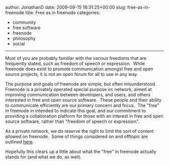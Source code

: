 author: JonathanD
date: 2009-09-15 18:31:25+00:00
slug: free-as-in-freenode
title: Free as in freenode
categories:
- community
- free software
- freenode
- philosophy
- social
---

Most of you are probably familiar with the various freedoms that are frequently stated, such as freedom of speech or expression.  While freenode does exist to promote communication amongst free and open source projects, it is not an open forum for all to use in any way.



The purpose and goals of freenode are simple, but often misunderstood.  Freenode is a privately operated special purpose irc network, aimed at improving communication between developers, and users, and others interested in free and open source software.  These people and their ability to communicate efficiently are our primary concern and focus.  The "free" in freenode in intended to indicate this goal, and our commitment to providing a collaboration platform for those with an interest in free and open source software, rather than "freedom of speech or expression".



As a private network, we do reserve the right to limit the sort of content allowed on freenode.  Some of things considered on and offtopic are outlined [here](http://freenode.net/policy.shtml#ontopic).



Hopefully this clears up a little about what the "free" in freenode actually stands for (and what we do, as well).
